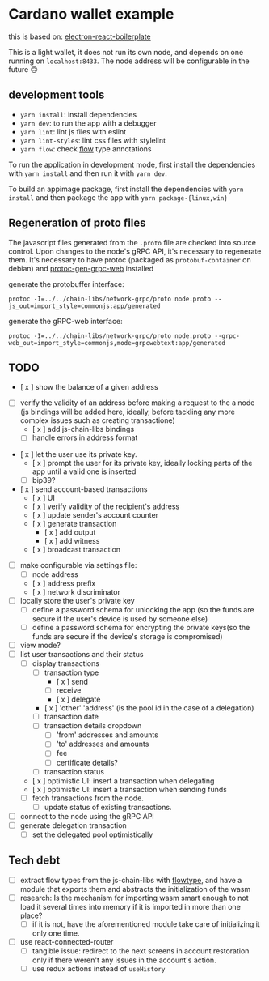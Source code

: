 # Cardano wallet example

this is based on: [electron-react-boilerplate](https://github.com/electron-react-boilerplate/electron-react-boilerplate)

This is a light wallet, it does not run its own node, and depends on one running on `localhost:8433`.
The node address will be configurable in the future 🙃

## development tools

- `yarn install`: install dependencies
- `yarn dev`: to run the app with a debugger
- `yarn lint`: lint js files with eslint
- `yarn lint-styles`: lint css files with stylelint
- `yarn flow`: check [flow](https://flow.org/) type annotations

To run the application in development mode, first install the dependencies with
`yarn install` and then run it with `yarn dev`.

To build an appimage package, first install the dependencies with
`yarn install` and then package the app with `yarn package-{linux,win}`

## Regeneration of proto files

The javascript files generated from the `.proto` file are checked into source
control. Upon changes to the node's gRPC API, it's necessary to regenerate them.
It's necessary to have protoc (packaged as `protobuf-container` on debian) and
[protoc-gen-grpc-web](https://github.com/grpc/grpc-web) installed

generate the protobuffer interface:

```
protoc -I=../../chain-libs/network-grpc/proto node.proto --js_out=import_style=commonjs:app/generated
```

generate the gRPC-web interface:

```
protoc -I=../../chain-libs/network-grpc/proto node.proto --grpc-web_out=import_style=commonjs,mode=grpcwebtext:app/generated
```

## TODO

- [ x ] show the balance of a given address
- [ ] verify the validity of an address before making a request to the a node (js bindings will be added here, ideally, before tackling any more complex issues such as creating transactione)
  - [ x ] add js-chain-libs bindings
  - [ ] handle errors in address format
- [ x ] let the user use its private key.
  - [ x ] prompt the user for its private key, ideally locking parts of the app until a valid one is inserted
  - [ ] bip39?
- [ x ] send account-based transactions
  - [ x ] UI
  - [ x ] verify validity of the recipient's address
  - [ x ] update sender's account counter
  - [ x ] generate transaction
    - [ x ] add output
    - [ x ] add witness
  - [ x ] broadcast transaction
- [ ] make configurable via settings file:
  - [ ] node address
  - [ x ] address prefix
  - [ x ] network discriminator
- [ ] locally store the user's private key
  - [ ] define a password schema for unlocking the app (so the funds are secure if the user's device is used by someone else)
  - [ ] define a password schema for encrypting the private keys(so the funds are secure if the device's storage is compromised)
- [ ] view mode?
- [ ] list user transactions and their status
  - [ ] display transactions
    - [ ] transaction type
      - [ x ] send
      - [ ] receive
      - [ x ] delegate
    - [ x ] 'other' 'address' (is the pool id in the case of a delegation)
    - [ ] transaction date
    - [ ] transaction details dropdown
      - [ ] 'from' addresses and amounts
      - [ ] 'to' addresses and amounts
      - [ ] fee
      - [ ] certificate details?
    - [ ] transaction status
  - [ x ] optimistic UI: insert a transaction when delegating
  - [ x ] optimistic UI: insert a transaction when sending funds
  - [ ] fetch transactions from the node.
    - [ ] update status of existing transactions.
- [ ] connect to the node using the gRPC API
- [ ] generate delegation transaction
  - [ ] set the delegated pool optimistically

## Tech debt

- [ ] extract flow types from the js-chain-libs with [flowtype](https://github.com/joarwilk/flowgen), and have a module that exports them and abstracts the initialization of the wasm
- [ ] research: Is the mechanism for importing wasm smart enough to not load it
      several times into memory if it is imported in more than one place?
  - [ ] if it is not, have the aforementioned module take care of
        initializing it only one time.
- [ ] use react-connected-router
  - [ ] tangible issue: redirect to the next screens in account restoration
        only if there weren't any issues in the account's action.
  - [ ] use redux actions instead of `useHistory`
